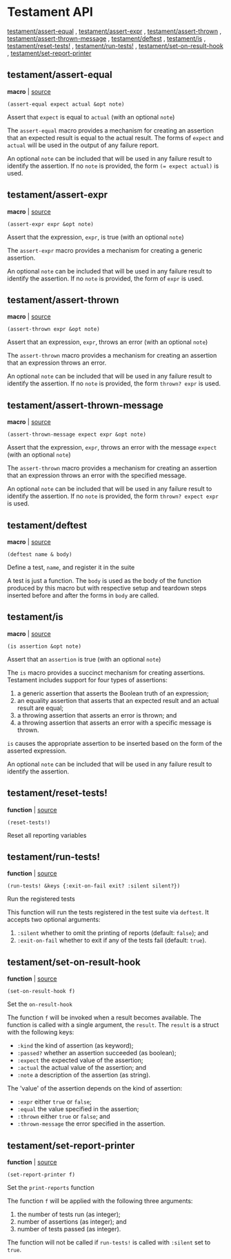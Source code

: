 # Testament API

[testament/assert-equal](#testamentassert-equal)
, [testament/assert-expr](#testamentassert-expr)
, [testament/assert-thrown](#testamentassert-thrown)
, [testament/assert-thrown-message](#testamentassert-thrown-message)
, [testament/deftest](#testamentdeftest)
, [testament/is](#testamentis)
, [testament/reset-tests!](#testamentreset-tests)
, [testament/run-tests!](#testamentrun-tests)
, [testament/set-on-result-hook](#testamentset-on-result-hook)
, [testament/set-report-printer](#testamentset-report-printer)

## testament/assert-equal

**macro**  | [source][1]

```janet
(assert-equal expect actual &opt note)
```

Assert that `expect` is equal to `actual` (with an optional `note`)

The `assert-equal` macro provides a mechanism for creating an assertion that
an expected result is equal to the actual result. The forms of `expect` and
`actual` will be used in the output of any failure report.

An optional `note` can be included that will be used in any failure result to
identify the assertion. If no `note` is provided, the form `(= expect actual)`
is used.

[1]: src/testament.janet#L262

## testament/assert-expr

**macro**  | [source][2]

```janet
(assert-expr expr &opt note)
```

Assert that the expression, `expr`, is true (with an optional `note`)

The `assert-expr` macro provides a mechanism for creating a generic assertion.

An optional `note` can be included that will be used in any failure result to
identify the assertion. If no `note` is provided, the form of `expr` is used.

[2]: src/testament.janet#L249

## testament/assert-thrown

**macro**  | [source][3]

```janet
(assert-thrown expr &opt note)
```

Assert that an expression, `expr`, throws an error (with an optional `note`)

The `assert-thrown` macro provides a mechanism for creating an assertion that
an expression throws an error.

An optional `note` can be included that will be used in any failure result to
identify the assertion. If no `note` is provided, the form `thrown? expr` is
used.

[3]: src/testament.janet#L278

## testament/assert-thrown-message

**macro**  | [source][4]

```janet
(assert-thrown-message expect expr &opt note)
```

Assert that the expression, `expr`, throws an error with the message `expect`
(with an optional `note`)

The `assert-thrown` macro provides a mechanism for creating an assertion that
an expression throws an error with the specified message.

An optional `note` can be included that will be used in any failure result to
identify the assertion. If no `note` is provided, the form
`thrown? expect expr` is used.

[4]: src/testament.janet#L294

## testament/deftest

**macro**  | [source][5]

```janet
(deftest name & body)
```

Define a test, `name`, and register it in the suite

A test is just a function. The `body` is used as the body of the function
produced by this macro but with respective setup and teardown steps inserted
before and after the forms in `body` are called.

[5]: src/testament.janet#L360

## testament/is

**macro**  | [source][6]

```janet
(is assertion &opt note)
```

Assert that an `assertion` is true (with an optional `note`)

The `is` macro provides a succinct mechanism for creating assertions.
Testament includes support for four types of assertions:

1. a generic assertion that asserts the Boolean truth of an expression;
2. an equality assertion that asserts that an expected result and an actual
   result are equal;
3. a throwing assertion that asserts an error is thrown; and
4. a throwing assertion that asserts an error with a specific message is
   thrown.

`is` causes the appropriate assertion to be inserted based on the form of the
asserted expression.

An optional `note` can be included that will be used in any failure result to
identify the assertion.

[6]: src/testament.janet#L314

## testament/reset-tests!

**function**  | [source][7]

```janet
(reset-tests!)
```

Reset all reporting variables

[7]: src/testament.janet#L399

## testament/run-tests!

**function**  | [source][8]

```janet
(run-tests! &keys {:exit-on-fail exit? :silent silent?})
```

Run the registered tests

This function will run the tests registered in the test suite via `deftest`.
It accepts two optional arguments:

1. `:silent` whether to omit the printing of reports (default: `false`); and
2. `:exit-on-fail` whether to exit if any of the tests fail (default: `true`).

[8]: src/testament.janet#L377

## testament/set-on-result-hook

**function**  | [source][9]

```janet
(set-on-result-hook f)
```

Set the `on-result-hook`

The function `f` will be invoked when a result becomes available. The
function is called with a single argument, the `result`. The `result` is a
struct with the following keys:

- `:kind` the kind of assertion (as keyword);
- `:passed?` whether an assertion succeeded (as boolean);
- `:expect` the expected value of the assertion;
- `:actual` the actual value of the assertion; and
- `:note` a description of the assertion (as string).

The 'value' of the assertion depends on the kind of assertion:

- `:expr` either `true` or `false`;
- `:equal` the value specified in the assertion;
- `:thrown` either `true` or `false`; and
- `:thrown-message` the error specified in the assertion.

[9]: src/testament.janet#L90

## testament/set-report-printer

**function**  | [source][10]

```janet
(set-report-printer f)
```

Set the `print-reports` function

The function `f` will be applied with the following three arguments:

1. the number of tests run (as integer);
2. number of assertions (as integer); and
3. number of tests passed (as integer).

The function will not be called if `run-tests!` is called with `:silent` set
to `true`.

[10]: src/testament.janet#L25

